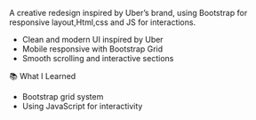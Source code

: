 
A creative redesign inspired by Uber’s brand, using Bootstrap for responsive layout,Html,css and JS for interactions.
- Clean and modern UI inspired by Uber
- Mobile responsive with Bootstrap Grid
- Smooth scrolling and interactive sections

📚 What I Learned
- Bootstrap grid system
- Using JavaScript for interactivity
